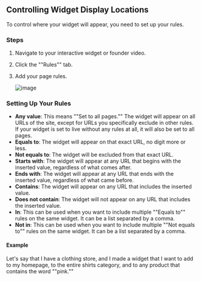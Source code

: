 ## Controlling Widget Display Locations

To control where your widget will appear, you need to set up your rules.

### Steps

1. Navigate to your interactive widget or founder video.
2. Click the ""Rules"" tab.
3. Add your page rules.
   
   ![image](https://github.com/GoTolstoy/tolstoy-toly-kb/assets/159901631/43430411-4c7a-42b7-a915-f9b158675dcd)

### Setting Up Your Rules

- **Any value**: This means ""Set to all pages."" The widget will appear on all URLs of the site, except for URLs you specifically exclude in other rules. If your widget is set to live without any rules at all, it will also be set to all pages.
- **Equals to**: The widget will appear on that exact URL, no digit more or less.
- **Not equals to**: The widget will be excluded from that exact URL.
- **Starts with**: The widget will appear at any URL that begins with the inserted value, regardless of what comes after.
- **Ends with**: The widget will appear at any URL that ends with the inserted value, regardless of what came before.
- **Contains**: The widget will appear on any URL that includes the inserted value.
- **Does not contain**: The widget will not appear on any URL that includes the inserted value.
- **In**: This can be used when you want to include multiple ""Equals to"" rules on the same widget. It can be a list separated by a comma.
- **Not in**: This can be used when you want to include multiple ""Not equals to"" rules on the same widget. It can be a list separated by a comma.

#### Example

Let's say that I have a clothing store, and I made a widget that I want to add to my homepage, to the entire shirts category, and to any product that contains the word ""pink.""